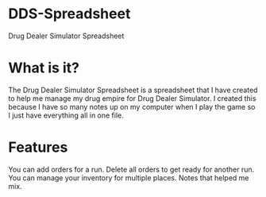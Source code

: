 # DDS-Spreadsheet
Drug Dealer Simulator Spreadsheet

# What is it?
The Drug Dealer Simulator Spreadsheet is a spreadsheet that I have created to help me manage my drug empire for Drug Dealer Simulator.
I created this because I have so many notes up on my computer when I play the game so I just have everything all in one file.

# Features
You can add orders for a run.
Delete all orders to get ready for another run.
You can manage your inventory for multiple places.
Notes that helped me mix.
